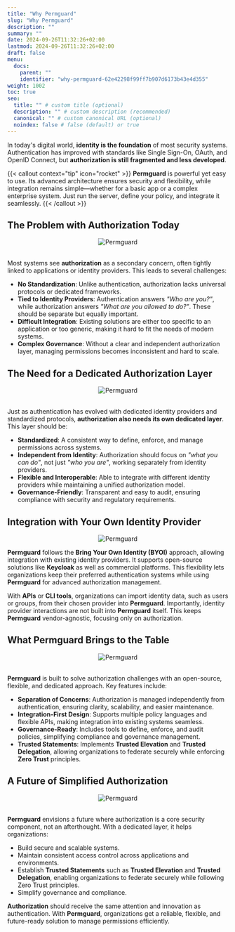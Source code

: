 ```yaml
---
title: "Why Permguard"
slug: "Why Permguard"
description: ""
summary: ""
date: 2024-09-26T11:32:26+02:00
lastmod: 2024-09-26T11:32:26+02:00
draft: false
menu:
  docs:
    parent: ""
    identifier: "why-permguard-62e42298f99ff7b907d6173b43e4d355"
weight: 1002
toc: true
seo:
  title: "" # custom title (optional)
  description: "" # custom description (recommended)
  canonical: "" # custom canonical URL (optional)
  noindex: false # false (default) or true
---
```

In today's digital world, **identity is the foundation** of most security systems. Authentication has improved with standards like Single Sign-On, OAuth, and OpenID Connect, but **authorization is still fragmented and less developed**.

{{< callout context="tip" icon="rocket" >}}
**Permguard** is powerful yet easy to use. Its advanced architecture ensures security and flexibility, while integration remains simple—whether for a basic app or a complex enterprise system. Just run the server, define your policy, and integrate it seamlessly.
{{< /callout >}}

## The Problem with Authorization Today

<div style="text-align: center">
  <img alt="Permguard" src="/images/diagrams/d22.webp"/>
</div><br/>

Most systems see **authorization** as a secondary concern, often tightly linked to applications or identity providers. This leads to several challenges:

- **No Standardization**: Unlike authentication, authorization lacks universal protocols or dedicated frameworks.
- **Tied to Identity Providers**: Authentication answers *"Who are you?"*, while authorization answers *"What are you allowed to do?"*. These should be separate but equally important.
- **Difficult Integration**: Existing solutions are either too specific to an application or too generic, making it hard to fit the needs of modern systems.
- **Complex Governance**: Without a clear and independent authorization layer, managing permissions becomes inconsistent and hard to scale.

## The Need for a Dedicated Authorization Layer

<div style="text-align: center">
  <img alt="Permguard" src="/images/diagrams/d8.webp"/>
</div><br/>

Just as authentication has evolved with dedicated identity providers and standardized protocols, **authorization also needs its own dedicated layer**. This layer should be:

- **Standardized**: A consistent way to define, enforce, and manage permissions across systems.
- **Independent from Identity**: Authorization should focus on *"what you can do"*, not just *"who you are"*, working separately from identity providers.
- **Flexible and Interoperable**: Able to integrate with different identity providers while maintaining a unified authorization model.
- **Governance-Friendly**: Transparent and easy to audit, ensuring compliance with security and regulatory requirements.

## Integration with Your Own Identity Provider

<div style="text-align: center">
  <img alt="Permguard" src="/images/diagrams/d11.webp"/>
</div>

**Permguard** follows the **Bring Your Own Identity (BYOI)** approach, allowing integration with existing identity providers. It supports open-source solutions like **Keycloak** as well as commercial platforms. This flexibility lets organizations keep their preferred authentication systems while using **Permguard** for advanced authorization management.

With **APIs** or **CLI tools**, organizations can import identity data, such as users or groups, from their chosen provider into **Permguard**. Importantly, identity provider interactions are not built into **Permguard** itself. This keeps **Permguard** vendor-agnostic, focusing only on authorization.

## What Permguard Brings to the Table

<div style="text-align: center">
  <img alt="Permguard" src="/images/diagrams/d9.webp"/>
</div><br/>

**Permguard** is built to solve authorization challenges with an open-source, flexible, and dedicated approach. Key features include:

- **Separation of Concerns**: Authorization is managed independently from authentication, ensuring clarity, scalability, and easier maintenance.
- **Integration-First Design**: Supports multiple policy languages and flexible APIs, making integration into existing systems seamless.
- **Governance-Ready**: Includes tools to define, enforce, and audit policies, simplifying compliance and governance management.
- **Trusted Statements**: Implements **Trusted Elevation** and **Trusted Delegation**, allowing organizations to federate securely while enforcing **Zero Trust** principles.

## A Future of Simplified Authorization

<div style="text-align: center">
  <img alt="Permguard" src="/images/diagrams/d12.webp"/>
</div><br/>

**Permguard** envisions a future where authorization is a core security component, not an afterthought. With a dedicated layer, it helps organizations:

- Build secure and scalable systems.
- Maintain consistent access control across applications and environments.
- Establish **Trusted Statements** such as **Trusted Elevation** and **Trusted Delegation**, enabling organizations to federate securely while following Zero Trust principles.
- Simplify governance and compliance.

**Authorization** should receive the same attention and innovation as authentication. With **Permguard**, organizations get a reliable, flexible, and future-ready solution to manage permissions efficiently.
